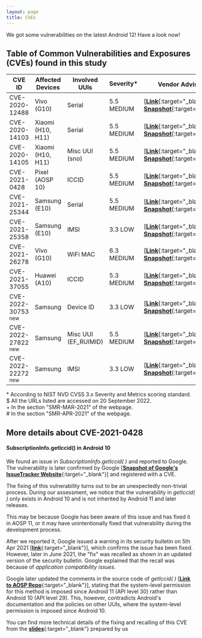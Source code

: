 ```yaml
---
layout: page
title: CVEs
---
```


<p class="message">
<i class="fa fa-star"></i> We got some vulnerabilities on the latest Android 12! Have a look now! 
</p>

## Table of Common Vulnerabilities and Exposures (CVEs) found in this study

| CVE ID         | Affected Devices | Involved UUIs  | Severity* | Vendor Advisory<sup>$</sup>                                  |
|----------------|------------------|----------------|------------|---------------------------------------------------------------|
| CVE-2020-12488 | Vivo (G10)       | Serial         | 5.5 MEDIUM | [[**Link**](https://www.vivo.com/en/support/security-advisory-detail?id=5){:target="_blank"}, [**Snapshot**](/snapshots/vendor-advisory/va-2020-12488.png){:target="_blank"}] |
| CVE-2020-14103 | Xiaomi (H10, H11) | Serial         | 5.5 MEDIUM | [[**Link**](https://trust.mi.com/misrc/bulletins/advisory?cveId=41){:target="_blank"}, [**Snapshot**](/snapshots/vendor-advisory/va-2020-14103.png){:target="_blank"}]        |
| CVE-2020-14105 | Xiaomi (H10, H11) | Misc UUI (sno) | 5.5 MEDIUM | [[**Link**](https://trust.mi.com/misrc/bulletins/advisory?cveId=48){:target="_blank"}, [**Snapshot**](/snapshots/vendor-advisory/va-2020-14105.png){:target="_blank"}]        |
| CVE-2021-0428  | Pixel (AOSP 10)  | ICCID          | 5.5 MEDIUM | [[**Link**](https://source.android.com/docs/security/bulletin/2021-09-01){:target="_blank"}, [**Snapshot**](/snapshots/vendor-advisory/av-2021-0428.png){:target="_blank"}]  |
| CVE-2021-25344 | Samsung (E10)    | Serial         | 5.5 MEDIUM | [[**Link**](https://security.samsungmobile.com/securityUpdate.smsb){:target="_blank"}<sup>+</sup>, [**Snapshot**](/snapshots/vendor-advisory/va-2021-25344.png){:target="_blank"}]       |
| CVE-2021-25358 | Samsung (E10)    | IMSI           | 3.3 LOW    | [[**Link**](https://security.samsungmobile.com/securityUpdate.smsb){:target="_blank"}<sup>#</sup>, [**Snapshot**](/snapshots/vendor-advisory/va-2021-25358.png){:target="_blank"}]       |
| CVE-2021-26278 | Vivo (G10)       | WiFi MAC       | 6.3 MEDIUM | [[**Link**](https://www.vivo.com/en/support/security-advisory-detail?id=7){:target="_blank"}, [**Snapshot**](/snapshots/vendor-advisory/va-2021-26278.png){:target="_blank"}] |
| CVE-2021-37055 | Huawei (A10)     | ICCID          | 5.3 MEDIUM | [[**Link**](https://consumer.huawei.com/en/support/bulletin/2021/9/){:target="_blank"}, [**Snapshot**](/snapshots/vendor-advisory/va-2020-12488.png){:target="_blank"}]      |
| CVE-2022-30753 <sup>new</sup> | Samsung    | Device ID          | 3.3 LOW | [[**Link**](https://security.samsungmobile.com/securityUpdate.smsb?year=2022&month=7){:target="_blank"}, [**Snapshot**](/snapshots/vendor-advisory/va-2022-30753.png){:target="_blank"}]      |
| CVE-2022-27822 <sup>new</sup> | Samsung    | Misc UUI (EF_RUIMID)  | 5.5 MEDIUM | [[**Link**](https://security.samsungmobile.com/securityUpdate.smsb?year=2022&month=4){:target="_blank"}, [**Snapshot**](/snapshots/vendor-advisory/va-2022-27822.png){:target="_blank"}]      |
| CVE-2022-22272 <sup>new</sup> | Samsung     | IMSI              | 3.3 LOW | [[**Link**](https://security.samsungmobile.com/securityUpdate.smsb?year=2022&month=1){:target="_blank"}, [**Snapshot**](/snapshots/vendor-advisory/va-2022-22272.png){:target="_blank"}]      |


\* According to NIST NVD CVSS 3.x Severity and Metrics scoring standard.  
$ All the URLs listed are accessed on 20 September 2022.  
\+ In the section "SMR-MAR-2021" of the webpage.  
\# In the section "SMR-APR-2021" of the webpage.

<p>    </p>

## More details about CVE-2021-0428 
#### SubscriptionInfo.getIccid() in Android 10

We found an issue in *SubscriptionInfo.getIccid( )* and reported to Google. The vulnerability is later confirmed by Google [[**Snapshot of Google's IssueTracker Website**](/snapshots/google/IssueTracker.mhtml){:target="_blank"}] and registered with a CVE.

The fixing of this vulnerability turns out to be an unexpectedly non-trivial process.
During our assessment, we notice that the vulnerability in *getIccid( )* only exists in Android 10 and is not inherited by Android 11 and later releases.  

This may be because Google has been aware of this issue and has fixed it in AOSP 11, or it may have unintentionally fixed that vulnerability during the development process.  

After we reported it, Google issued a warning in its security bulletin on 5th Apr 2021 [[**link**](https://source.android.com/security/bulletin/2021-04-01){:target="_blank"}], which confirms the issue has been fixed.  
However, later in June 2021, the "fix" was recalled as shown in an updated version of the security bulletin.
Google explained that the recall was because of *application compatibility issues*.  

Google later updated the comments in the source code of *getIccid( )* [[**Link to AOSP Repo**](https://cs.android.com/android/platform/superproject/+/master:frameworks/base/telephony/java/android/telephony/SubscriptionInfo.java){:target="_blank"}], stating that the system-level permission for this method is imposed since Android 11 (API level 30) rather than Android 10 (API level 29).
This, however, contradicts Android's documentation and the policies on other UUIs, where the system-level permission is imposed since Android 10.

You can find more technical details of the fixing and recalling of this CVE from the [**slides**](/snapshots/google/CVE20210428.pdf){:target="_blank"} prepared by us 
